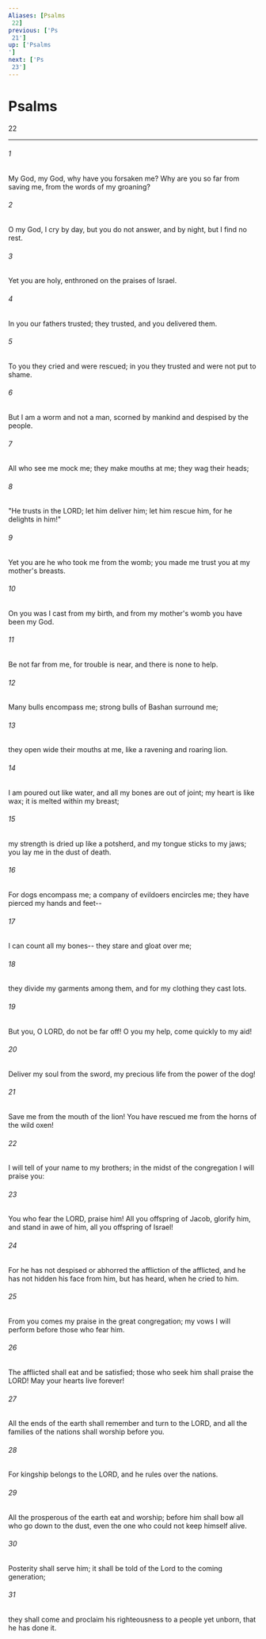 ```yaml
---
Aliases: [Psalms 22]
previous: ['Ps 21']
up: ['Psalms']
next: ['Ps 23']
---
```

# Psalms 22

***
 

###### 1 
My God, my God, why have you forsaken me?  Why are you so far from saving me, from the words of my groaning?   

###### 2 
O my God, I cry by day, but you do not answer,  and by night, but I find no rest.  

###### 3 
Yet you are holy,  enthroned on the praises of Israel.   

###### 4 
In you our fathers trusted;  they trusted, and you delivered them.   

###### 5 
To you they cried and were rescued;  in you they trusted and were not put to shame.  

###### 6 
But I am a worm and not a man,  scorned by mankind and despised by the people.   

###### 7 
All who see me mock me;  they make mouths at me; they wag their heads;   

###### 8 
"He trusts in the LORD; let him deliver him;  let him rescue him, for he delights in him!"  

###### 9 
Yet you are he who took me from the womb;  you made me trust you at my mother's breasts.   

###### 10 
On you was I cast from my birth,  and from my mother's womb you have been my God.   

###### 11 
Be not far from me,  for trouble is near,  and there is none to help.  

###### 12 
Many bulls encompass me;  strong bulls of Bashan surround me;   

###### 13 
they open wide their mouths at me,  like a ravening and roaring lion.  

###### 14 
I am poured out like water,  and all my bones are out of joint;  my heart is like wax;  it is melted within my breast;   

###### 15 
my strength is dried up like a potsherd,  and my tongue sticks to my jaws;  you lay me in the dust of death.  

###### 16 
For dogs encompass me;  a company of evildoers encircles me;  they have pierced my hands and feet--   

###### 17 
I can count all my bones--  they stare and gloat over me;   

###### 18 
they divide my garments among them,  and for my clothing they cast lots.  

###### 19 
But you, O LORD, do not be far off!  O you my help, come quickly to my aid!   

###### 20 
Deliver my soul from the sword,  my precious life from the power of the dog!   

###### 21 
Save me from the mouth of the lion!  You have rescued me from the horns of the wild oxen!  

###### 22 
I will tell of your name to my brothers;  in the midst of the congregation I will praise you:   

###### 23 
You who fear the LORD, praise him!  All you offspring of Jacob, glorify him,  and stand in awe of him, all you offspring of Israel!   

###### 24 
For he has not despised or abhorred  the affliction of the afflicted,  and he has not hidden his face from him,  but has heard, when he cried to him.  

###### 25 
From you comes my praise in the great congregation;  my vows I will perform before those who fear him.   

###### 26 
The afflicted shall eat and be satisfied;  those who seek him shall praise the LORD!  May your hearts live forever!  

###### 27 
All the ends of the earth shall remember  and turn to the LORD,  and all the families of the nations  shall worship before you.   

###### 28 
For kingship belongs to the LORD,  and he rules over the nations.  

###### 29 
All the prosperous of the earth eat and worship;  before him shall bow all who go down to the dust,  even the one who could not keep himself alive.   

###### 30 
Posterity shall serve him;  it shall be told of the Lord to the coming generation;   

###### 31 
they shall come and proclaim his righteousness to a people yet unborn,  that he has done it.
